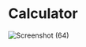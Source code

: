 # Calculator
![Screenshot (64)](https://github.com/Mubeen-04/Calculator/assets/172309170/a3fd53f9-360f-486b-bcb3-977f33326884)
